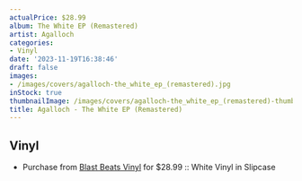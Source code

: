 ```yaml
---
actualPrice: $28.99
album: The White EP (Remastered)
artist: Agalloch
categories:
- Vinyl
date: '2023-11-19T16:38:46'
draft: false
images:
- /images/covers/agalloch-the_white_ep_(remastered).jpg
inStock: true
thumbnailImage: /images/covers/agalloch-the_white_ep_(remastered)-thumb.jpg
title: Agalloch - The White EP (Remastered)
---
```


## Vinyl
* Purchase from [Blast Beats Vinyl](https://blastbeatsvinyl.com/products/agalloch-the-white-ep-remastered-white-vinyl-in-slipcase) for $28.99 :: White Vinyl in Slipcase
